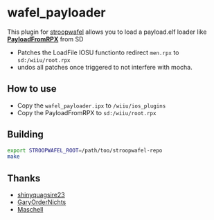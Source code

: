 # wafel_payloader

This plugin for [stroopwafel](https://github.com/shinyquagsire23/stroopwafel) allows you to load a payload.elf loader like **[PayloadFromRPX](https://github.com/wiiu-env/PayloadFromRPX)** from SD

- Patches the LoadFile IOSU functionto redirect `men.rpx` to `sd:/wiiu/root.rpx`
- undos all patches once triggered to not interfere with mocha.

## How to use

- Copy the `wafel_payloader.ipx` to `/wiiu/ios_plugins`
- Copy the PayloadFromRPX to `sd:/wiiu/root.rpx`


## Building

```bash
export STROOPWAFEL_ROOT=/path/too/stroopwafel-repo
make
```


## Thanks

- [shinyquagsire23](https://github.com/shinyquagsire23)
- [GaryOrderNichts](https://github.com/GaryOderNichts) 
- [Maschell](https://github.com/Maschell)
